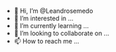- 👋 Hi, I’m @Leandrosemedo
- 👀 I’m interested in ...
- 🌱 I’m currently learning ...
- 💞️ I’m looking to collaborate on ...
- 📫 How to reach me ...

<!---
Leandrosemedo/Leandrosemedo is a ✨ special ✨ repository because its `README.md` (this file) appears on your GitHub profile.
You can click the Preview link to take a look at your changes.
--->
